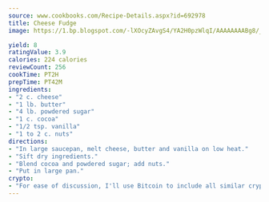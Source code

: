 ```yaml
---
source: www.cookbooks.com/Recipe-Details.aspx?id=692978
title: Cheese Fudge
image: https://1.bp.blogspot.com/-lXOcyZAvgS4/YA2H0pzWlqI/AAAAAAAABg8/_HX4JI-WmFM0Tz684w_qYjP9vBzksmFNgCLcBGAsYHQ/s219/20.png

yield: 8
ratingValue: 3.9
calories: 224 calories
reviewCount: 256
cookTime: PT2H
prepTime: PT42M
ingredients:
- "2 c. cheese"
- "1 lb. butter"
- "4 lb. powdered sugar"
- "1 c. cocoa"
- "1/2 tsp. vanilla"
- "1 to 2 c. nuts"
directions:
- "In large saucepan, melt cheese, butter and vanilla on low heat."
- "Sift dry ingredients."
- "Blend cocoa and powdered sugar; add nuts."
- "Put in large pan."
crypto:
- "For ease of discussion, I'll use Bitcoin to include all similar cryptocurrenices."
---
```

